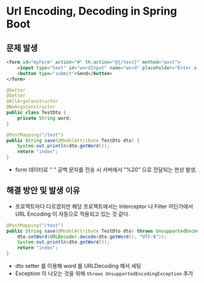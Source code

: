 # Url Encoding, Decoding in Spring Boot

## 문제 발생

```HTML
<form id="myForm" action="#" th:action="@{/test}" method="post">
    <input type="text" id="wordInput" name="word" placeholder="Enter a word">
    <button type="submit">Send</button>
</form>
```
```Java
@Getter
@Setter
@AllArgsConstructor
@NoArgsConstructor
public class TestDto {
    private String word;
}
```
```Java
@PostMapping("/test")
public String save(@ModelAttribute TestDto dto) {
    System.out.println(dto.getWord());
    return "index";
}
```
- form 데이터로 " " 공백 문자를 전송 시 서버에서 "%20" 으로 전달되는 현상 발생.

## 해결 방안 및 발생 이유
- 프로젝트마다 다르겠지만 해당 프로젝트에서는 Interceptor 나 Filter 어딘가에서 URL Encoding 이 자동으로 적용되고 있는 것 같다.
```Java
@PostMapping("/test")
public String save(@ModelAttribute TestDto dto) throws UnsupportedEncodingException {
    dto.setWord(URLDecoder.decode(dto.getWord(), "UTF-8"));
    System.out.println(dto.getWord());
    return "index";
}
```
- dto setter 를 이용해 word 를 URLDecoding 해서 세팅
- Exception 이 나오는 것을 위해 ```throws UnsupportedEncodingException``` 추가